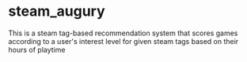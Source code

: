 # steam_augury
This is a steam tag-based recommendation system that scores games according to a user's interest level for given steam tags based on their hours of playtime
